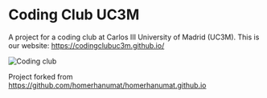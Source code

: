Coding Club UC3M
================

A project for a coding club at Carlos III University of Madrid (UC3M). This is our website: <https://codingclubuc3m.github.io/>

![Coding club](https://raw.githubusercontent.com/egarpor/coding-club/master/logos/Collage_Coding_Club.png "Coding Club UC3M")

Project forked from <https://github.com/homerhanumat/homerhanumat.github.io>
